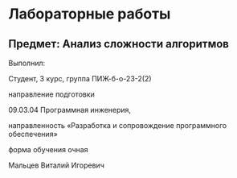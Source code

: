 # Лабораторные работы

## Предмет: Анализ сложности алгоритмов 

Выполнил:

Студент, 3 курс, группа ПИЖ-б-о-23-2(2)

направление подготовки

09.03.04 Программная инженерия,

направленность «Разработка и сопровождение программного обеспечения»

форма обучения очная

Мальцев Виталий Игоревич